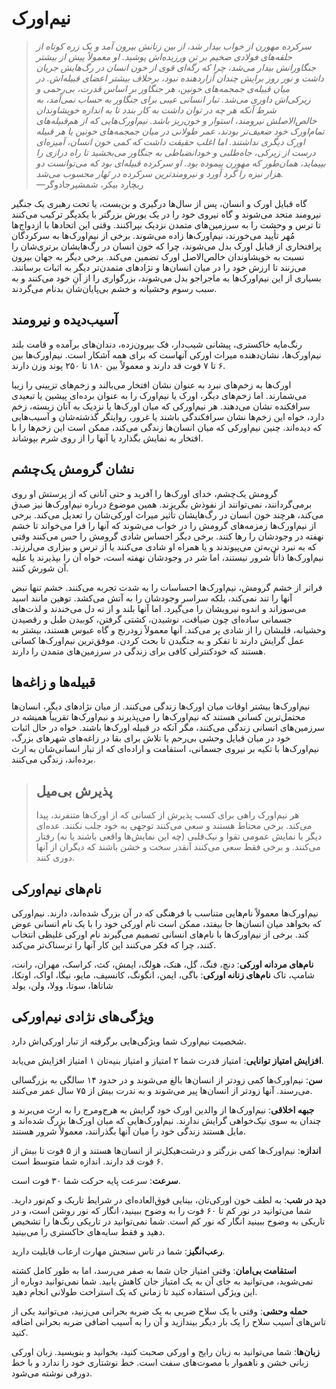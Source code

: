 # نیم‌اورک
> *سرکرده مهورن از خواب بیدار شد، از بین زنانش بیرون آمد و یک زره کوتاه از حلقه‌های فولادی ضخیم بر تن ورزیده‌اش پوشید. او معمولاً پیش از بیشتر جنگاورانش بیدار می‌شد، چرا که رگه‌ای قوی از خون انسان در رگ‌هایش جریان داشت و نور روز برایش چندان آزاردهنده نبود، برخلاف بیشتر اعضای قبیله‌اش. در میان قبیله‌ی جمجمه‌های خونین، هر جنگاور بر اساس قدرت، بی‌رحمی و زیرکی‌اش داوری می‌شد. تبار انسانی عیبی برای جنگاور به حساب نمی‌آمد، به شرط آنکه هر چه در توان داشت به کار بندد تا به اندازه خویشاوندان خالص‌الاصلش نیرومند، استوار و خون‌ریز باشد. نیم‌اورک‌هایی که از هم‌قبیله‌های تمام‌اورک خود ضعیف‌تر بودند، عمر طولانی در میان جمجمه‌های خونین یا هر قبیله اورک دیگری نداشتند. اما اغلب حقیقت داشت که کمی خون انسان، آمیزه‌ای درست از زیرکی، جاه‌طلبی و خودانضباطی به جنگاور می‌بخشید تا راه درازی را بپیماید، همان‌طور که مهورن پیموده بود. او سرکرده قبیله‌ای بود که می‌توانست دو هزار نیزه را گرد آورد و نیرومندترین سرکرده در تَهار محسوب می‌شد.*  
—ریچارد بیکر، شمشیرجادوگر

گاه قبایل اورک و انسان، پس از سال‌ها درگیری و بن‌بست، یا تحت رهبری یک جنگیر نیرومند متحد می‌شوند و گاه نیروی خود را در یک یورش بزرگتر با یکدیگر ترکیب می‌کنند تا ترس و وحشت را به سرزمین‌های متمدن نزدیک بپراکنند. وقتی این اتحادها با ازدواج‌ها مُهر تأیید می‌خورند، نیم‌اورک‌ها زاده می‌شوند. برخی از نیم‌اورک‌ها به سرکردگان پرافتخاری از قبایل اورک بدل می‌شوند، چرا که خون انسان در رگ‌هایشان برتری‌شان را نسبت به خویشاوندان خالص‌الاصل اورک تضمین می‌کند. برخی دیگر به جهان بیرون می‌زنند تا ارزش خود را در میان انسان‌ها و نژادهای متمدن‌تر دیگر به اثبات برسانند. بسیاری از این نیم‌اورک‌ها به ماجراجو بدل می‌شوند، بزرگواری را از آنِ خود می‌کنند و به سبب رسوم وحشیانه و خشم بی‌پایان‌شان بدنام می‌گردند.

## آسیب‌دیده و نیرومند
رنگ‌مایه خاکستری، پیشانی شیب‌دار، فک بیرون‌زده، دندان‌های برآمده و قامت بلند نیم‌اورک‌ها، نشان‌دهنده میراث اورکی آنهاست که برای همه آشکار است. نیم‌اورک‌ها بین ۶ تا ۷ فوت قد دارند و معمولاً بین ۱۸۰ تا ۲۵۰ پوند وزن دارند.

اورک‌ها به زخم‌های نبرد به عنوان نشان افتخار می‌بالند و زخم‌های تزیینی را زیبا می‌شمارند. اما زخم‌های دیگر، اورک یا نیم‌اورک را به عنوان برده‌ای پیشین یا تبعیدی سرافکنده نشان می‌دهند. هر نیم‌اورکی که میان اورک‌ها یا نزدیک به آنان زیسته، زخم دارد، خواه این زخم‌ها نشان سرافکندگی باشند یا غرور، روایتگر گذشته‌شان و آسیب‌هایی که دیده‌اند. چنین نیم‌اورکی که میان انسان‌ها زندگی می‌کند، ممکن است این زخم‌ها را با افتخار به نمایش بگذارد یا آنها را از روی شرم بپوشاند.

## نشان گرومش یک‌چشم
گرومش یک‌چشم، خدای اورک‌ها را آفرید و حتی آنانی که از پرستش او روی برمی‌گردانند، نمی‌توانند از نفوذش بگریزند. همین موضوع درباره نیم‌اورک‌ها نیز صدق می‌کند، هرچند خون انسان در رگ‌هایشان تأثیر میراث اورکی‌شان را تعدیل می‌کند. برخی از نیم‌اورک‌ها زمزمه‌های گرومش را در خواب می‌شوند که آنها را فرا می‌خواند تا خشم نهفته در وجودشان را رها کنند. برخی دیگر احساس شادی گرومش را حس می‌کنند وقتی که به نبرد تن‌به‌تن می‌پیوندند و یا همراه او شادی می‌کنند یا از ترس و بیزاری می‌لرزند. نیم‌اورک‌ها ذاتاً شرور نیستند، اما شر در وجودشان نهفته است، خواه آن را بپذیرند یا علیه آن شورش کنند.

فراتر از خشم گرومش، نیم‌اورک‌ها احساسات را به شدت تجربه می‌کنند. خشم تنها نبض آنها را تند نمی‌کند، بلکه سراسر وجودشان را به آتش می‌کشد. توهین مانند اسید می‌سوزاند و اندوه نیرویشان را می‌گیرد. اما آنها بلند و از ته دل می‌خندند و لذت‌های جسمانی ساده‌ای چون ضیافت، نوشیدن، کشتی گرفتن، کوبیدن طبل و رقصیدن وحشیانه، قلبشان را از شادی پر می‌کند. آنها معمولاً زودرنج و گاه عبوس هستند، بیشتر به عمل گرایش دارند تا تفکر و به جنگیدن تا بحث کردن. موفق‌ترین نیم‌اورک‌ها کسانی هستند که خودکنترلی کافی برای زندگی در سرزمین‌های متمدن را دارند.

## قبیله‌ها و زاغه‌ها
نیم‌اورک‌ها بیشتر اوقات میان اورک‌ها زندگی می‌کنند. از میان نژادهای دیگر، انسان‌ها محتمل‌ترین کسانی هستند که نیم‌اورک‌ها را می‌پذیرند و نیم‌اورک‌ها تقریباً همیشه در سرزمین‌های انسانی زندگی می‌کنند، مگر آنکه در قبیله اورک‌ها باشند. خواه در حال اثبات خود در میان قبایل وحشی بی‌رحم یا تلاش برای بقا در زاغه‌های شهرهای بزرگ، نیم‌اورک‌ها با تکیه بر نیروی جسمانی، استقامت و اراده‌ای که از تبار انسانی‌شان به ارث برده‌اند، زندگی می‌کنند.

> ## پذیرش بی‌میل
> هر نیم‌اورک راهی برای کسب پذیرش از کسانی که از اورک‌ها متنفرند، پیدا می‌کند. برخی محتاط هستند و سعی می‌کنند توجهی به خود جلب نکنند. عده‌ای دیگر با نمایش عمومی تقوا و نیک‌قلبی (چه این نمایش‌ها واقعی باشند یا نه) رفتار می‌کنند. و برخی فقط سعی می‌کنند آنقدر سخت و خشن باشند که دیگران از آنها دوری کنند.

## نام‌های نیم‌اورکی
نیم‌اورک‌ها معمولاً نام‌هایی متناسب با فرهنگی که در آن بزرگ شده‌اند، دارند. نیم‌اورکی که بخواهد میان انسان‌ها جا بیفتد، ممکن است نام اورکی خود را با یک نام انسانی عوض کند. برخی از نیم‌اورک‌ها با نام‌های انسانی تصمیم می‌گیرند نام اورکی غلیظی انتخاب کنند، چرا که فکر می‌کنند این کار آنها را ترسناک‌تر می‌کند.

**نام‌های مردانه اورکی**: دنچ، فنگ، گل، هنک، هولگ، ایمش، کث، کراسک، مهران، رانت، شامپ، تاک
**نام‌های زنانه اورکی**: باگی، ایمن، انگونگ، کانسیف، مایو، نیگا، اواک، اونکا، شاتاها، سوتا، وولا، ولن، یولد

## ویژگی‌های نژادی نیم‌اورکی
شخصیت نیم‌اورک شما ویژگی‌هایی برگرفته از تبار اورکی‌اش دارد.

**افزایش امتیاز توانایی**: امتیاز قدرت شما ۲ امتیاز و امتیاز بنیه‌تان ۱ امتیاز افزایش می‌یابد.

**سن**: نیم‌اورک‌ها کمی زودتر از انسان‌ها بالغ می‌شوند و در حدود ۱۴ سالگی به بزرگسالی می‌رسند. آنها زودتر از انسان‌ها پیر می‌شوند و به ندرت بیش از ۷۵ سال عمر می‌کنند.

**جبهه اخلاقی**: نیم‌اورک‌ها از والدین اورک خود گرایش به هرج‌ومرج را به ارث می‌برند و چندان به سوی نیک‌خواهی گرایش ندارند. نیم‌اورک‌هایی که میان اورک‌ها بزرگ شده‌اند و مایل هستند زندگی خود را میان آنها بگذرانند، معمولاً شرور هستند.

**اندازه**: نیم‌اورک‌ها کمی بزرگتر و درشت‌هیکل‌تر از انسان‌ها هستند و از ۵ فوت تا بیش از ۶ فوت قد دارند. اندازه شما متوسط است.

**سرعت**: سرعت پایه حرکت شما ۳۰ فوت است.

**دید در شب**: به لطف خون اورکی‌تان، بینایی فوق‌العاده‌ای در شرایط تاریک و کم‌نور دارید. شما می‌توانید در نور کم تا ۶۰ فوت را به وضوح ببینید، انگار که نور روشن است، و در تاریکی به وضوح ببینید انگار که نور کم است. شما نمی‌توانید در تاریکی رنگ‌ها را تشخیص دهید و فقط سایه‌های خاکستری را می‌بینید.

**رعب‌انگیز**: شما در تاس سنجش مهارت ارعاب قابلیت دارید.

**استقامت بی‌امان**: وقتی امتیاز جان شما به صفر می‌رسد، اما به طور کامل کشته نمی‌شوید، می‌توانید به جای آن به یک امتیاز جان کاهش یابید. شما نمی‌توانید دوباره از این ویژگی استفاده کنید تا زمانی که یک استراحت طولانی انجام دهید.

**حمله وحشی**: وقتی با یک سلاح ضربی به یک ضربه بحرانی می‌زنید، می‌توانید یکی از تاس‌های آسیب سلاح را یک بار دیگر بیندازید و آن را به آسیب اضافی ضربه بحرانی اضافه کنید.

**زبان‌ها**: شما می‌توانید به زبان رایج و اورکی صحبت کنید، بخوانید و بنویسید. زبان اورکی زبانی خشن و ناهموار با مصوت‌های سفت است. خط نوشتاری خود را ندارد و با خط دورفی نوشته می‌شود.